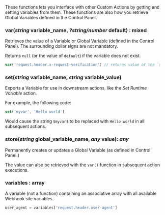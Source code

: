 These functions lets you interface with other Custom Actions by getting and setting variables from them. These functions are also how you retrieve Global Variables defined in the Control Panel.

### var(***string*** variable_name, ***?string/number*** default) : mixed

Retrieves the value of a Variable or Global Variable (defined in the Control Panel). The surrounding dollar signs are not mandatory.

Returns `null` (or the value of `default`) if the variable does not exist.

```javascript
var('request.header.x-request-verification') // returns value of the `x-request-verification` header
```

### set(***string*** variable_name, ***string*** variable_value)

Exports a Variable for use in downstream actions, like the *Set Runtime Variable* action.

For example, the following code:

```javascript
set('myvar', 'Hello world')
```

Would cause the string `$myvar$` to be replaced with `Hello world` in all subsequent actions.

### store(***string*** global_variable_name, ***any*** value): ***any***

Permanently creates or updates a Global Variable (as defined in Control Panel.)

The value can also be retrieved with the `var()` function in subsequent action executions.

### variables : array

A variable (not a function) containing an associative array with all available Webhook.site variables.

```javascript
user_agent = variables['request.header.user-agent']
```
